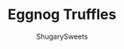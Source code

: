 ---
layout: ../../layouts/MarkdownPostLayout.astro
title: Eggnog Truffles
author: ShugarySweets
pubDate: 2019-01-15
description: "Love homemade truffles? These Eggnog Truffles are made with real eggnog in the creamy center and topped with white chocolate and a pinch of nutmeg. Easy and delicious."
image_url: https://www.shugarysweets.com/wp-content/uploads/2011/12/eggnog-truffles-facebook.jpg
tags: ["Candy","American"]
calories: 118
protein: 1
carbohydrates: 17
fats: 6
fiber: 0
ingredients: ["2 cups granulated sugar","3/4 cup eggnog","1/2 cup unsalted butter","1 teaspoon rum extract","1 teaspoon nutmeg","1 cup marshmallow cream","3 cups white chocolate morsels","2 packages (16 ounce each) Ghirardelli white chocolate wafers","1 Tablespoon nutmeg, for garnish"]
serves: 48
time: "3 hours 5 minutes"
prepTime: "1 hour"
instructions: ["In large pot, bring sugar, eggnog and butter to a boil. Boil for 2 minutes (rolling boil). Remove from heat and mix in rum extract and 1 teaspoon nutmeg.","Pour mixture into a mixing bowl (or use an immersion blender). Add in marshmallow cream and white chocolate morsels. Blend until completely melted and incorporated (took about 1-2 minutes). Pour into a baking sheet lined with parchment paper. Refrigerate for 1-2 hours.","When set, remove by lifting parchment out of pan and lay on cutting board. Cut into bite size pieces. Roll each piece into a ball and return to cookie sheet. When all truffles have been rolled, put in freezer for one hour.","Melt vanilla candy coating (according to package directions) and put in a deep glass or bowl. Using a toothpick, dip each truffle into melted chocolate, tapping the excess off. Set onto parchment lined cookie sheet.","Immediately sprinkle with a tiny pinch of nutmeg. Repeat for remaining truffles. Allow to set about half an hour in refrigerator.Serve cold and enjoy!"]
nutrition: ["118 calories","17 grams carbohydrates","10 milligrams cholesterol","6 grams fat","0 grams fiber","1 grams protein","3 grams saturated fat","14 milligrams sodium","16 grams sugar","0 grams trans fat","2 grams unsaturated fat"]
---